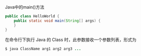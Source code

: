 
Java中的main()方法

```java
public class HelloWorld {
    public static void main(String[] args) {
	}
}
```



在命令行下执行 Java 的 Class 时，此参数接收一个参数列表，形式为

```java
$ java ClassName arg1 arg2 arg3 ...
```

<!--more-->